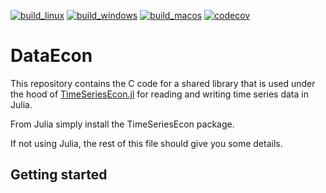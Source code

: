 
[![build_linux](https://github.com/bankofcanada/DataEcon/actions/workflows/build_linux.yml/badge.svg)](https://github.com/bankofcanada/DataEcon/actions/workflows/build_linux.yml)
[![build_windows](https://github.com/bankofcanada/DataEcon/actions/workflows/build_windows.yml/badge.svg)](https://github.com/bankofcanada/DataEcon/actions/workflows/build_windows.yml)
[![build_macos](https://github.com/bankofcanada/DataEcon/actions/workflows/build_macos.yml/badge.svg)](https://github.com/bankofcanada/DataEcon/actions/workflows/build_macos.yml)
[![codecov](https://codecov.io/gh/bankofcanada/DataEcon/branch/main/graph/badge.svg?token=5BE01J5G6W)](https://codecov.io/gh/bankofcanada/DataEcon)

# DataEcon

This repository contains the C code for a shared library that is used under the
hood of [TimeSeriesEcon.jl](https://github.com/bankofcanada/TimeSeriesEcon.jl)
for reading and writing time series data in Julia. 

From Julia simply install the TimeSeriesEcon package. 

If not using Julia, the rest of this file should give you some details.

## Getting started
